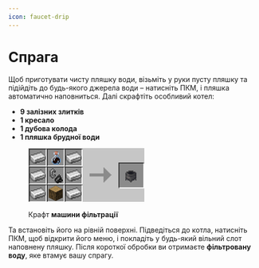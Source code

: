 ```yaml
---
icon: faucet-drip
---
```


# Спрага

Щоб приготувати чисту пляшку води, візьміть у руки пусту пляшку та підійдіть до будь-якого джерела води – натисніть ПКМ, і пляшка автоматично наповниться. Далі скрафтіть особливий котел:

* **9 залізних злитків**
* **1 кресало**
* **1 дубова колода**
* **1 пляшка брудної води**

<figure><img src="../.gitbook/assets/Discord_bUkxXbWGIO.png" alt=""><figcaption><p>Крафт <strong>машини фільтрації</strong></p></figcaption></figure>

Та встановіть його на рівній поверхні. Підведіться до котла, натисніть ПКМ, щоб відкрити його меню, і покладіть у будь-який вільний слот наповнену пляшку. Після короткої обробки ви отримаєте **фільтровану воду**, яке втамує вашу спрагу.
